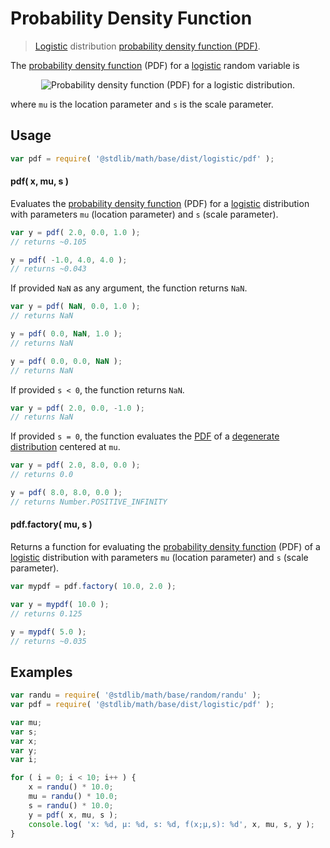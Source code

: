 Probability Density Function
===

> [Logistic][Logistic] distribution [probability density function (PDF)][pdf].

<!-- <intro> -->

The [probability density function][pdf] (PDF) for a [logistic][logistic] random variable is

<!-- <equation class="equation" label="eq:pdf" align="center" raw="f(x; \mu,s) = \frac{e^{-\frac{x-\mu}{s}}} {s\left(1+e^{-\frac{x-\mu}{s}}\right)^2}" alt="Probability density function (PDF) for a logistic distribution."> -->

<div class="equation" align="center" data-raw-text="f(x; \mu,s) = \frac{e^{-\frac{x-\mu}{s}}} {s\left(1+e^{-\frac{x-\mu}{s}}\right)^2}" data-equation="eq:pdf">
    <img src="" alt="Probability density function (PDF) for a logistic distribution.">
    <br>
</div>

<!-- </equation> -->

where `mu` is the location parameter and `s` is the scale parameter.

<!-- </intro> -->

<!-- <usage> -->

## Usage
``` javascript
var pdf = require( '@stdlib/math/base/dist/logistic/pdf' );
```

#### pdf( x, mu, s )

Evaluates the [probability density function][pdf] (PDF) for a [logistic][logistic] distribution with parameters `mu` (location parameter) and `s` (scale parameter).

``` javascript
var y = pdf( 2.0, 0.0, 1.0 );
// returns ~0.105

y = pdf( -1.0, 4.0, 4.0 );
// returns ~0.043
```

If provided `NaN` as any argument, the function returns `NaN`.

``` javascript
var y = pdf( NaN, 0.0, 1.0 );
// returns NaN

y = pdf( 0.0, NaN, 1.0 );
// returns NaN

y = pdf( 0.0, 0.0, NaN );
// returns NaN
```

If provided `s < 0`, the function returns `NaN`.

``` javascript
var y = pdf( 2.0, 0.0, -1.0 );
// returns NaN
```

If provided `s = 0`, the function evaluates the [PDF][pdf] of a [degenerate distribution][degenerate-distribution] centered at `mu`.

``` javascript
var y = pdf( 2.0, 8.0, 0.0 );
// returns 0.0

y = pdf( 8.0, 8.0, 0.0 );
// returns Number.POSITIVE_INFINITY
```

#### pdf.factory( mu, s )

Returns a function for evaluating the [probability density function][pdf] (PDF) of a [logistic][logistic] distribution with parameters `mu` (location parameter) and `s` (scale parameter).

``` javascript
var mypdf = pdf.factory( 10.0, 2.0 );

var y = mypdf( 10.0 );
// returns 0.125

y = mypdf( 5.0 );
// returns ~0.035
```

<!-- </usage> -->

<!-- <examples> -->

## Examples

``` javascript
var randu = require( '@stdlib/math/base/random/randu' );
var pdf = require( '@stdlib/math/base/dist/logistic/pdf' );

var mu;
var s;
var x;
var y;
var i;

for ( i = 0; i < 10; i++ ) {
    x = randu() * 10.0;
    mu = randu() * 10.0;
    s = randu() * 10.0;
    y = pdf( x, mu, s );
    console.log( 'x: %d, µ: %d, s: %d, f(x;µ,s): %d', x, mu, s, y );
}
```

<!-- </examples> -->


<!-- <links> -->

[logistic]: https://en.wikipedia.org/wiki/Logistic_distribution
[pdf]: https://en.wikipedia.org/wiki/Probability_density_function
[degenerate-distribution]: https://en.wikipedia.org/wiki/Degenerate_distribution

<!-- </links> -->
